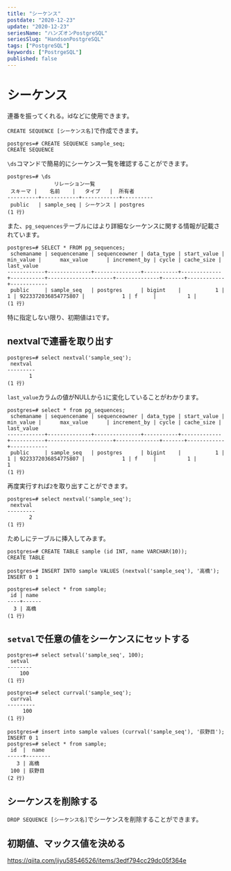 ```yaml
---
title: "シーケンス"
postdate: "2020-12-23"
update: "2020-12-23"
seriesName: "ハンズオンPostgreSQL"
seriesSlug: "HandsonPostgreSQL"
tags: ["PostgreSQL"]
keywords: ["PostrgeSQL"]
published: false
---
```


# シーケンス

連番を振ってくれる。idなどに使用できます。

`CREATE SEQUENCE [シーケンス名]`で作成できます。

```dummy:title=console
postgres=# CREATE SEQUENCE sample_seq; 
CREATE SEQUENCE
```

`\ds`コマンドで簡易的にシーケンス一覧を確認することができます。

```dummy:title=console
postgres=# \ds
               リレーション一覧
 スキーマ |    名前    |   タイプ   |  所有者
----------+------------+------------+----------
 public   | sample_seq | シーケンス | postgres
(1 行)
```


また、`pg_sequences`テーブルにはより詳細なシーケンスに関する情報が記載されています。

```dummy:title=console
postgres=# SELECT * FROM pg_sequences;
 schemaname | sequencename | sequenceowner | data_type | start_value | min_value |      max_value      | increment_by | cycle | cache_size | last_value
------------+--------------+---------------+-----------+-------------+-----------+---------------------+--------------+-------+------------+------------
 public     | sample_seq   | postgres      | bigint    |           1 |         1 | 9223372036854775807 |            1 | f     |          1 |
(1 行)
```

特に指定しない限り、初期値は`1`です。

## nextvalで連番を取り出す

```dummy
postgres=# select nextval('sample_seq');
 nextval
---------
       1
(1 行)
```

`last_value`カラムの値がNULLから`1`に変化していることがわかります。

```dummy
postgres=# select * from pg_sequences;   
 schemaname | sequencename | sequenceowner | data_type | start_value | min_value |      max_value      | increment_by | cycle | cache_size | last_value
------------+--------------+---------------+-----------+-------------+-----------+---------------------+--------------+-------+------------+------------
 public     | sample_seq   | postgres      | bigint    |           1 |         1 | 9223372036854775807 |            1 | f     |          1 |          1
(1 行)
```

再度実行すれば`2`を取り出すことができます。

```dummy:title=console
postgres=# select nextval('sample_seq');
 nextval
---------
       2
(1 行)
```

ためしにテーブルに挿入してみます。

```dummy:title=console
postgres=# CREATE TABLE sample (id INT, name VARCHAR(10));
CREATE TABLE

postgres=# INSERT INTO sample VALUES (nextval('sample_seq'), '高橋');
INSERT 0 1 
```

```dummy
postgres=# select * from sample;
 id | name
----+------
  3 | 高橋
(1 行)
```


## `setval`で任意の値をシーケンスにセットする

```dummy:title=console
postgres=# select setval('sample_seq', 100); 
 setval
--------
    100
(1 行)
```

```dummy
postgres=# select currval('sample_seq');
 currval
---------
     100
(1 行)
```

```dummy
postgres=# insert into sample values (currval('sample_seq'), '荻野目');
INSERT 0 1
postgres=# select * from sample;
 id  |  name
-----+--------
   3 | 高橋
 100 | 荻野目
(2 行)
```

## シーケンスを削除する

`DROP SEQUENCE [シーケンス名]`でシーケンスを削除することができます。


## 初期値、マックス値を決める

https://qiita.com/jiyu58546526/items/3edf794cc29dc05f364e






